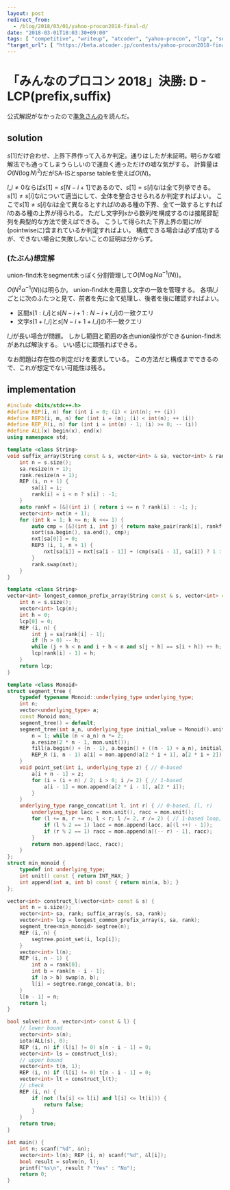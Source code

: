 ```yaml
---
layout: post
redirect_from:
  - /blog/2018/03/01/yahoo-procon2018-final-d/
date: "2018-03-01T18:03:30+09:00"
tags: [ "competitive", "writeup", "atcoder", "yahoo-procon", "lcp", "suffix-array" ]
"target_url": [ "https://beta.atcoder.jp/contests/yahoo-procon2018-final-open/tasks/yahoo_procon2018_final_d" ]
---
```


# 「みんなのプロコン 2018」決勝: D - LCP(prefix,suffix)

公式解説がなかったので[準急さんの](https://beta.atcoder.jp/contests/yahoo-procon2018-final/submissions/2126707)を読んだ。

## solution

$s[1]$だけ合わせ、上界下界作って入るか判定。通りはしたが未証明。明らかな嘘解法でも通ってしまうらしいので運良く通っただけの嘘な気がする。
計算量は$O(N (\log N)^2)$だがSA-ISとsparse tableを使えば$O(N)$。

$l\_i \ne 0$ならば$s[1] = s[N - i + 1]$であるので、$s[1] = s[i]$な$i$は全て列挙できる。
$s[1] \ne s[i]$な$i$について適当にして、全体を整合させられるか判定すればよい。
ここで$s[1] \ne s[i]$な$i$は全て異なるとすれば$l$のある種の下界、全て一致するとすれば$l$のある種の上界が得られる。
ただし文字列$s$から数列$l$を構成するのは接尾辞配列を典型的な方法で使えばできる。
こうして得られた下界上界の間に$l$が(pointwiseに)含まれているか判定すればよい。
構成できる場合は必ず成功するが、できない場合に失敗しないことの証明は分からず。

### (たぶん)想定解

union-find木をsegment木っぽく分割管理して$O(N \log N \alpha^{-1}(N))$。

$O(N^2 \alpha^{-1}(N))$は明らか。
union-find木を用意し文字の一致を管理する。
各項$l\_i$ごとに次のふたつと見て、前者を先に全て処理し、後者を後に確認すればよい。

-   区間$s[1 : l\_i]$と$s[N - i + 1 : N - i + l\_i]$の一致クエリ
-   文字$s[1 + l\_i]$と$s[N - i + 1 + l\_i]$の不一致クエリ

$l\_i$が長い場合が問題。
しかし範囲と範囲の各点union操作ができるunion-find木があれば解決する。
いい感じに頑張ればできる。

なお問題は存在性の判定だけを要求している。
この方法だと構成までできるので、これが想定でない可能性は残る。

## implementation

``` c++
#include <bits/stdc++.h>
#define REP(i, n) for (int i = 0; (i) < int(n); ++ (i))
#define REP3(i, m, n) for (int i = (m); (i) < int(n); ++ (i))
#define REP_R(i, n) for (int i = int(n) - 1; (i) >= 0; -- (i))
#define ALL(x) begin(x), end(x)
using namespace std;

template <class String>
void suffix_array(String const & s, vector<int> & sa, vector<int> & rank) {
    int n = s.size();
    sa.resize(n + 1);
    rank.resize(n + 1);
    REP (i, n + 1) {
        sa[i] = i;
        rank[i] = i < n ? s[i] : -1;
    }
    auto rankf = [&](int i) { return i <= n ? rank[i] : -1; };
    vector<int> nxt(n + 1);
    for (int k = 1; k <= n; k <<= 1) {
        auto cmp = [&](int i, int j) { return make_pair(rank[i], rankf(i + k)) < make_pair(rank[j], rankf(j + k)); };
        sort(sa.begin(), sa.end(), cmp);
        nxt[sa[0]] = 0;
        REP3 (i, 1, n + 1) {
            nxt[sa[i]] = nxt[sa[i - 1]] + (cmp(sa[i - 1], sa[i]) ? 1 : 0);
        }
        rank.swap(nxt);
    }
}

template <class String>
vector<int> longest_common_prefix_array(String const & s, vector<int> const & sa, vector<int> const & rank) {
    int n = s.size();
    vector<int> lcp(n);
    int h = 0;
    lcp[0] = 0;
    REP (i, n) {
        int j = sa[rank[i] - 1];
        if (h > 0) -- h;
        while (j + h < n and i + h < n and s[j + h] == s[i + h]) ++ h;
        lcp[rank[i] - 1] = h;
    }
    return lcp;
}

template <class Monoid>
struct segment_tree {
    typedef typename Monoid::underlying_type underlying_type;
    int n;
    vector<underlying_type> a;
    const Monoid mon;
    segment_tree() = default;
    segment_tree(int a_n, underlying_type initial_value = Monoid().unit(), Monoid const & a_mon = Monoid()) : mon(a_mon) {
        n = 1; while (n < a_n) n *= 2;
        a.resize(2 * n - 1, mon.unit());
        fill(a.begin() + (n - 1), a.begin() + ((n - 1) + a_n), initial_value); // set initial values
        REP_R (i, n - 1) a[i] = mon.append(a[2 * i + 1], a[2 * i + 2]); // propagate initial values
    }
    void point_set(int i, underlying_type z) { // 0-based
        a[i + n - 1] = z;
        for (i = (i + n) / 2; i > 0; i /= 2) { // 1-based
            a[i - 1] = mon.append(a[2 * i - 1], a[2 * i]);
        }
    }
    underlying_type range_concat(int l, int r) { // 0-based, [l, r)
        underlying_type lacc = mon.unit(), racc = mon.unit();
        for (l += n, r += n; l < r; l /= 2, r /= 2) { // 1-based loop, 2x faster than recursion
            if (l % 2 == 1) lacc = mon.append(lacc, a[(l ++) - 1]);
            if (r % 2 == 1) racc = mon.append(a[(-- r) - 1], racc);
        }
        return mon.append(lacc, racc);
    }
};
struct min_monoid {
    typedef int underlying_type;
    int unit() const { return INT_MAX; }
    int append(int a, int b) const { return min(a, b); }
};

vector<int> construct_l(vector<int> const & s) {
    int n = s.size();
    vector<int> sa, rank; suffix_array(s, sa, rank);
    vector<int> lcp = longest_common_prefix_array(s, sa, rank);
    segment_tree<min_monoid> segtree(n);
    REP (i, n) {
        segtree.point_set(i, lcp[i]);
    }
    vector<int> l(n);
    REP (i, n - 1) {
        int a = rank[0];
        int b = rank[n - i - 1];
        if (a > b) swap(a, b);
        l[i] = segtree.range_concat(a, b);
    }
    l[n - 1] = n;
    return l;
}

bool solve(int n, vector<int> const & l) {
    // lower bound
    vector<int> s(n);
    iota(ALL(s), 0);
    REP (i, n) if (l[i] != 0) s[n - i - 1] = 0;
    vector<int> ls = construct_l(s);
    // upper bound
    vector<int> t(n, 1);
    REP (i, n) if (l[i] != 0) t[n - i - 1] = 0;
    vector<int> lt = construct_l(t);
    // check
    REP (i, n) {
        if (not (ls[i] <= l[i] and l[i] <= lt[i])) {
            return false;
        }
    }
    return true;
}

int main() {
    int n; scanf("%d", &n);
    vector<int> l(n); REP (i, n) scanf("%d", &l[i]);
    bool result = solve(n, l);
    printf("%s\n", result ? "Yes" : "No");
    return 0;
}
```
